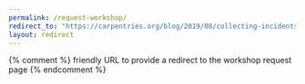 ```yaml
---
permalink: /request-workshop/
redirect_to: "https://carpentries.org/blog/2019/08/collecting-incidents-community/"
layout: redirect
---
```


{% comment %}
friendly URL to provide a redirect to the workshop request page
{% endcomment %}